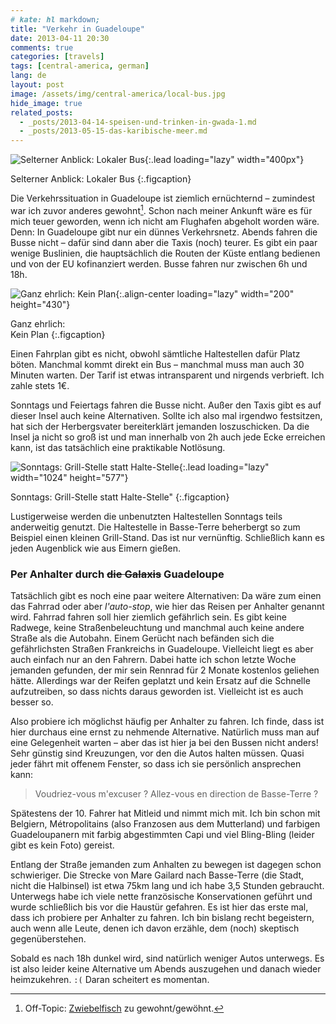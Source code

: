 ```yaml
---
# kate: hl markdown;
title: "Verkehr in Guadeloupe"
date: 2013-04-11 20:30
comments: true
categories: [travels]
tags: [central-america, german]
lang: de
layout: post
image: /assets/img/central-america/local-bus.jpg
hide_image: true
related_posts:
  - _posts/2013-04-14-speisen-und-trinken-in-gwada-1.md
  - _posts/2013-05-15-das-karibische-meer.md
---
```


![Selterner Anblick: Lokaler Bus](/assets/img/central-america/local-bus.jpg){:.lead loading="lazy" width="400px"}

Selterner Anblick: Lokaler Bus
{:.figcaption}

Die Verkehrssituation in Guadeloupe ist ziemlich ernüchternd – zumindest war ich
zuvor anderes gewohnt[^1]. Schon nach meiner Ankunft wäre es für mich teuer geworden,
wenn ich nicht am Flughafen abgeholt worden wäre. Denn: In Guadeloupe gibt nur
ein dünnes Verkehrsnetz. Abends fahren die Busse nicht – dafür sind dann aber die
Taxis (noch) teurer. Es gibt ein paar wenige Buslinien, die hauptsächlich die Routen
der Küste entlang bedienen und von der EU kofinanziert werden. Busse fahren nur zwischen
6h und 18h.

<!--more-->


![Ganz ehrlich: <br/> Kein Plan](/assets/img/central-america/no-schedule_thumb.jpg){:.align-center loading="lazy" width="200" height="430"}

Ganz ehrlich:\
Kein Plan
{:.figcaption}

Einen Fahrplan gibt es nicht, obwohl sämtliche Haltestellen dafür Platz böten.
Manchmal kommt direkt ein Bus – manchmal muss man auch 30 Minuten warten. Der Tarif ist
etwas intransparent und nirgends verbrieft. Ich zahle stets 1€.

Sonntags und Feiertags fahren die Busse nicht. Außer den Taxis gibt es auf dieser Insel
auch keine Alternativen. Sollte ich also mal irgendwo festsitzen, hat sich der
Herbergsvater bereiterklärt jemanden loszuschicken. Da die Insel ja nicht so groß ist und
man innerhalb von 2h auch jede Ecke erreichen kann, ist das tatsächlich eine praktikable
Notlösung.

![Sonntags: Grill-Stelle statt Halte-Stelle](/assets/img/central-america/grill-stop.jpg){:.lead loading="lazy" width="1024" height="577"}

Sonntags: Grill-Stelle statt Halte-Stelle"
{:.figcaption}

Lustigerweise werden die unbenutzten Haltestellen Sonntags teils anderweitig genutzt.
Die Haltestelle in Basse-Terre beherbergt so zum Beispiel einen kleinen Grill-Stand.
Das ist nur vernünftig. Schließlich kann es jeden Augenblick wie aus Eimern gießen.

### Per Anhalter durch <strike>die Galaxis</strike> Guadeloupe

Tatsächlich gibt es noch eine paar weitere Alternativen: Da wäre zum einen das Fahrrad
oder aber *l'auto-stop*, wie hier das Reisen per Anhalter genannt wird. Fahrrad fahren
soll hier ziemlich gefährlich sein. Es gibt keine Radwege, keine Straßenbeleuchtung
und manchmal auch keine andere Straße als die Autobahn. Einem Gerücht nach befänden sich
die gefährlichsten Straßen Frankreichs in Guadeloupe. Vielleicht liegt es aber auch
einfach nur an den Fahrern. Dabei hatte ich schon letzte Woche jemanden gefunden, der
mir sein Rennrad für 2 Monate kostenlos geliehen hätte. Allerdings war der Reifen
geplatzt und kein Ersatz auf die Schnelle aufzutreiben, so dass nichts daraus geworden
ist. Vielleicht ist es auch besser so.

Also probiere ich möglichst häufig per Anhalter zu fahren. Ich finde, dass ist hier
durchaus eine ernst zu nehmende Alternative. Natürlich muss man auf eine Gelegenheit
warten – aber das ist hier ja bei den Bussen nicht anders! Sehr günstig sind Kreuzungen,
vor den die Autos halten müssen. Quasi jeder fährt mit offenem Fenster, so dass ich
sie persönlich ansprechen kann:

> Voudriez-vous m'excuser ? Allez-vous en direction de Basse-Terre ?

Spätestens der 10. Fahrer hat Mitleid und nimmt mich mit. Ich bin schon mit
Belgiern, Métropolitains (also Franzosen aus dem Mutterland) und farbigen Guadeloupanern
mit farbig abgestimmten Capi und viel Bling-Bling (leider gibt es kein Foto) gereist.

Entlang der Straße jemanden zum Anhalten zu bewegen ist dagegen schon schwieriger.
Die Strecke von Mare Gailard nach Basse-Terre (die Stadt, nicht die Halbinsel)
ist etwa 75km lang und ich habe 3,5 Stunden gebraucht. Unterwegs habe ich viele
nette französische Konservationen geführt und wurde schließlich bis vor die Haustür
gefahren. Es ist hier das erste mal, dass ich probiere per Anhalter zu fahren. Ich bin
bislang recht begeistern, auch wenn alle Leute, denen ich davon erzähle, dem (noch)
skeptisch gegenüberstehen.

Sobald es nach 18h dunkel wird, sind natürlich weniger Autos unterwegs. Es ist
also leider keine Alternative um Abends auszugehen und danach wieder
heimzukehren. `:(` Daran scheitert es momentan.

[^1]: Off-Topic: [Zwiebelfisch](http://www.spiegel.de/kultur/zwiebelfisch/zwiebelfisch-abc-gewoehnt-gewohnt-a-314582.html) zu gewohnt/gewöhnt.
